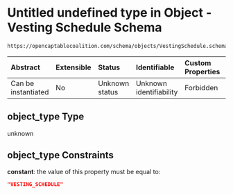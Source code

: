 # Untitled undefined type in Object - Vesting Schedule Schema

```txt
https://opencaptablecoalition.com/schema/objects/VestingSchedule.schema.json#/properties/object_type
```



| Abstract            | Extensible | Status         | Identifiable            | Custom Properties | Additional Properties | Access Restrictions | Defined In                                                                                              |
| :------------------ | :--------- | :------------- | :---------------------- | :---------------- | :-------------------- | :------------------ | :------------------------------------------------------------------------------------------------------ |
| Can be instantiated | No         | Unknown status | Unknown identifiability | Forbidden         | Allowed               | none                | [VestingSchedule.schema.json*](../../schema/objects/VestingSchedule.schema.json "open original schema") |

## object_type Type

unknown

## object_type Constraints

**constant**: the value of this property must be equal to:

```json
"VESTING_SCHEDULE"
```
